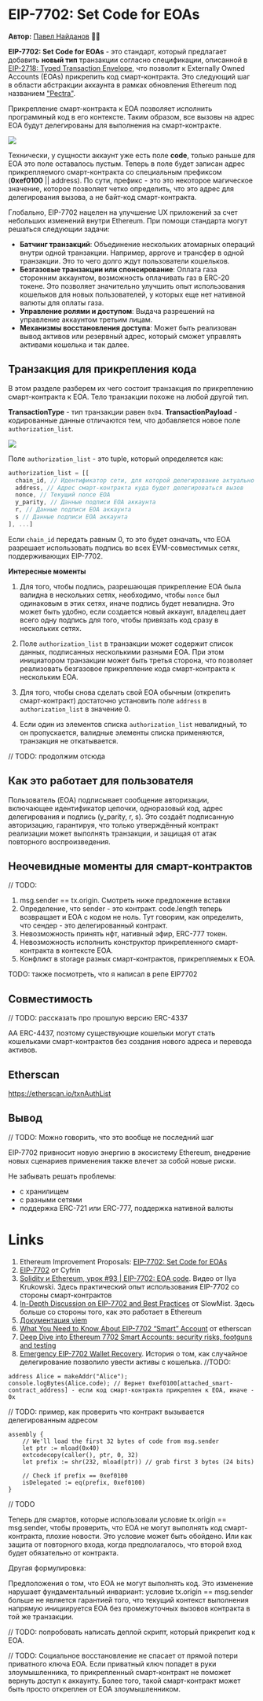 # EIP-7702: Set Code for EOAs

**Автор:** [Павел Найданов](https://github.com/PavelNaydanov) 🕵️‍♂️

**EIP-7702: Set Code for EOAs** - это стандарт, который предлагает добавить **новый тип** транзакции согласно спецификации, описанной в [EIP-2718: Typed Transaction Envelope](https://eips.ethereum.org/EIPS/eip-2718), что позволит к Externally Owned Accounts (EOAs) прикрепить код смарт-контракта. Это следующий шаг в области абстракции аккаунта в рамках обновления Ethereum под названием ["Pectra"](https://ethereum.org/en/roadmap/pectra/).

Прикрепление смарт-контракта к EOA позволяет исполнить программный код в его контексте. Таким образом, все вызовы на адрес EOA будут делегированы для выполнения на смарт-контракте.

![](./images/eip7702-flow.png)

Технически, у сущности аккаунт уже есть поле **code**, только раньше для EOA это поле оставалось пустым. Теперь в поле будет записан адрес прикрепляемого смарт-контракта со специальным префиксом (**0xef0100** || address). По сути, префикс - это  это некоторое магическое значение, которое позволяет четко определить, что это адрес для делегирования вызова, а не байт-код смарт-контракта.

Глобально, EIP-7702 нацелен на улучшение UX приложений за счет небольших изменений внутри Ethereum. При помощи стандарта могут решаться следующии задачи:
- **Батчинг транзакций**: Объединение нескольких атомарных операций внутри одной транзакции. Например, approve и трансфер в одной транзакции. Это то чего долго ждут пользователи кошельков.
- **Безгазовые транзакции или спонсирование**: Оплата газа сторонним аккаунтом, возможность оплачивать газ в ERC-20 токене. Это позволяет значительно улучшить опыт использования кошельков для новых пользователей, у которых еще нет нативной валюты для оплаты газа.
- **Управление ролями и доступом**: Выдача разрешений на управление аккаунтом третьим лицам.
- **Механизмы восстановления доступа**: Может быть реализован вывод активов или резервный адрес, который сможет управлять активами кошелька и так далее.

## Транзакция для прикрепления кода

В этом разделе разберем их чего состоит транзакция по прикреплению смарт-контракта к EOA. Тело транзакции похоже на любой другой тип.

**TransactionType** - тип транзакции равен `0x04`.
**TransactionPayload** - кодированные данные отличаются тем, что добавляется новое поле `authorization_list`.

![](./images/eip-7702-set-eoa-code-tx.png)

Поле `authorization_list` - это tuple, который определяется как:

```js
authorization_list = [[
  chain_id, // Идентификатор сети, для которой делегирование актуально
  address, // Адрес смарт-контракта куда будет делегироваться вызов
  nonce, // Текущий nonce EOA
  y_parity, // Данные подписи EOA аккаунта
  r, // Данные подписи EOA аккаунта
  s // Данные подписи EOA аккаунта
], ...]
```

Если `chain_id` передать равным 0, то это будет означать, что EOA разрешает использовать подпись во всех EVM-совместимых сетях, поддерживающих EIP-7702.

**Интересные моменты**

1. Для того, чтобы подпись, разрешающая прикрепление EOA была валидна в нескольких сетях, необходимо, чтобы `nonce` был одинаковым в этих сетях, иначе подпись будет невалидна. Это может быть удобно, если создается новый аккаунт, владелец дает всего одну подпись для того, чтобы привязать код сразу в нескольких сетях.

2. Поле `authorization_list` в транзакции может содержит список данных, подписанных несколькими разными EOA. При этом инициатором транзакции может быть третья сторона, что позволяет реализовать безгазовое прикрепление кода смарт-контракта к нескольким EOA.

3. Для того, чтобы снова сделать свой EOA обычным (открепить смарт-контракт) достаточно установить поле `address` в `authorization_list` в значение 0.

4. Если один из элементов списка `authorization_list` невалидный, то он пропускается, валидные элементы списка применяются, транзакция не откатывается.

// TODO: продолжим отсюда

## Как это работает для пользователя

Пользователь (EOA) подписывает сообщение авторизации, включающее идентификатор цепочки, одноразовый код, адрес делегирования и подпись (y_parity, r, s). Это создаёт подписанную авторизацию, гарантируя, что только утверждённый контракт реализации может выполнять транзакции, и защищая от атак повторного воспроизведения.

## Неочевидные моменты для смарт-контрактов

// TODO:
1. msg.sender == tx.origin. Смотреть ниже предложение вставки
2. Определение, что sender - это контракт.
 code.length теперь возвращает и EOA с кодом не ноль. Тут говорим, как определить, что сендер - это делегированный контракт.
3. Невозможность принять нфт, нативный эфир, ERC-777 токен.
4. Невозможность исполнить конструктор прикрепленного смарт-контракта в контексте EOA.
5. Конфликт в storage разных смарт-контрактов, прикрепляемых к EOA.

TODO: также посмотреть, что я написал в репе EIP7702

## Совместимость

// TODO: рассказать про прошлую версию ERC-4337

AA ERC-4437, поэтому существующие кошельки могут стать кошельками смарт-контрактов без создания нового адреса и перевода активов.

## Etherscan

https://etherscan.io/txnAuthList

## Вывод

// TODO: Можно говорить, что это вообще не последний шаг

EIP-7702 привносит новую энергию в экосистему Ethereum, внедрение новых сценариев применения также влечет за собой новые риски.

Не забывать решать проблемы:
- с хранилищем
- с разными сетями
- поддержка ERC-721 или ERC-777, поддержка нативной валюты

# Links

1. Ethereum Improvement Proposals: [EIP-7702: Set Code for EOAs](https://eips.ethereum.org/EIPS/eip-7702)
2. [EIP-7702](https://www.cyfrin.io/glossary/eip-7702) от Cyfrin
3. [Solidity и Ethereum, урок #93 | EIP-7702: EOA code](https://www.youtube.com/live/NZQc6bQdW9g). Видео от Ilya Krukowski. Здесь практический опыт использования EIP-7702 со стороны смарт-контрактов
4. [In-Depth Discussion on EIP-7702 and Best Practices](https://slowmist.medium.com/in-depth-discussion-on-eip-7702-and-best-practices-968b6f57c0d5) от SlowMist. Здесь больше со стороны того, как это работает в Ethereum
5. [Документация viem](https://viem.sh/docs/eip7702)
6. [What You Need to Know About EIP-7702 “Smart” Account](https://info.etherscan.com/what-you-need-to-know-about-eip-7702-smart-account/) от etherscan
7. [Deep Dive into Ethereum 7702 Smart Accounts: security risks, footguns and testing](https://www.youtube.com/watch?v=ZFN2bYt9gNE&ab_channel=TheRedGuild)
8. [Emergency EIP-7702 Wallet Recovery](https://medium.com/@BahadorGh/emergency-eip-7702-wallet-recovery-f4cc865f6341). История о том, как случайное делегирование позволило увести активы с кошелька.
//TODO:

```solidity
address Alice = makeAddr("Alice");
console.logBytes(Alice.code); // Вернет 0xef0100[attached_smart-contract_address] - если код смарт-контракта прикреплен к EOA, иначе - 0x
```

// TODO: пример, как проверить что контракт вызывается делегированным адресом

```solidity
assembly {
    // We'll load the first 32 bytes of code from msg.sender
    let ptr := mload(0x40)
    extcodecopy(caller(), ptr, 0, 32)
    let prefix := shr(232, mload(ptr)) // grab first 3 bytes (24 bits)

    // Check if prefix == 0xef0100
    isDelegated := eq(prefix, 0xef0100)
}
```

// TODO

Теперь для смартов, которые использовали условие tx.origin == msg.sender, чтобы проверить, что EOA не могут выполнять код смарт-контракта, плохие новости. Это условие может быть обойдено. Или как защита от повторного входа, когда предполагалось, что второй вход будет обязательно от контракта.

Другая формулировка:

Предположения о том, что EOA не могут выполнять код. Это изменение нарушает фундаментальный инвариант: условие tx.origin == msg.sender больше не является гарантией того, что текущий контекст выполнения напрямую инициируется EOA без промежуточных вызовов контракта в той же транзакции.

// TODO: попробовать написать деплой скрипт, который прикрепит код к EOA.

// TODO: Социальное восстановление не спасает от прямой потери приватного ключа EOA. Если приватный ключ попадет в руки злоумышленника, то прикрепленный смарт-контракт не поможет вернуть доступ к аккаунту. Более того, такой смарт-контракт может быть просто откреплен от EOA злоумышленником.